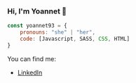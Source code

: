 ### Hi, I'm Yoannet 👋
```js
const yoannet93 = {
    pronouns: "she" | "her",
    code: [Javascript, SASS, CSS, HTML]
}
```
You can find me:
- [LinkedIn](https://www.linkedin.com/in/yoannet-d%C3%ADaz-vald%C3%A9s-4594281b4/)

<!--
**yoannet93/yoannet93** is a ✨ _special_ ✨ repository because its `README.md` (this file) appears on your GitHub profile.

Here are some ideas to get you started:

- 🔭 I’m currently working on ...
- 🌱 I’m currently learning ...
- 👯 I’m looking to collaborate on ...
- 🤔 I’m looking for help with ...
- 💬 Ask me about ...
- 📫 How to reach me: ...
- 😄 Pronouns: ...
- ⚡ Fun fact: ...
-->
